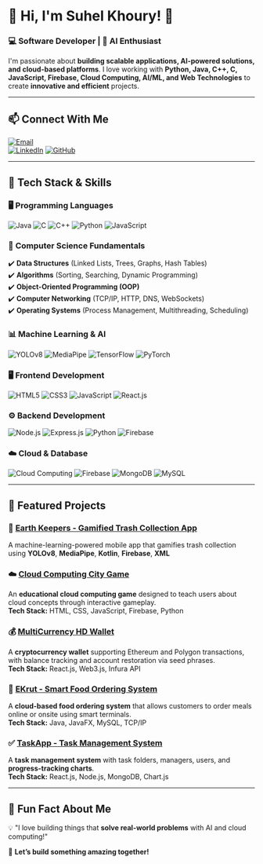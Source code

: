 # 👋 Hi, I'm Suhel Khoury! 🚀  

### 💻 Software Developer | 🧠 AI Enthusiast

I'm passionate about **building scalable applications, AI-powered solutions, and cloud-based platforms**. I love working with **Python, Java, C++, C, JavaScript, Firebase, Cloud Computing, AI/ML, and Web Technologies** to create **innovative and efficient** projects.

---

## 📫 **Connect With Me**  

[![Email](https://img.shields.io/badge/Email-D14836?style=for-the-badge&logo=gmail&logoColor=white)](mailto:suhelkhoury0@gmail.com)  
[![LinkedIn](https://img.shields.io/badge/LinkedIn-blue?style=for-the-badge&logo=linkedin)](https://www.linkedin.com/in/suhel-khoury-software/) 
[![GitHub](https://img.shields.io/badge/GitHub-181717?style=for-the-badge&logo=github)](https://github.com/Suhelkh0)  

---

## 🚀 **Tech Stack & Skills**  

### 🖥️ **Programming Languages**  
![Java](https://img.shields.io/badge/-Java-007396?style=flat-square&logo=java)
![C](https://img.shields.io/badge/-C-00599C?style=flat-square&logo=c)
![C++](https://img.shields.io/badge/-C++-00599C?style=flat-square&logo=c%2b%2b)
![Python](https://img.shields.io/badge/-Python-3776AB?style=flat-square&logo=python)
![JavaScript](https://img.shields.io/badge/-JavaScript-F7DF1E?style=flat-square&logo=javascript)

### 🔢 **Computer Science Fundamentals**  
✔️ **Data Structures** (Linked Lists, Trees, Graphs, Hash Tables)  
✔️ **Algorithms** (Sorting, Searching, Dynamic Programming)  
✔️ **Object-Oriented Programming (OOP)**  
✔️ **Computer Networking** (TCP/IP, HTTP, DNS, WebSockets)  
✔️ **Operating Systems** (Process Management, Multithreading, Scheduling) 

### 📊 **Machine Learning & AI**  
![YOLOv8](https://img.shields.io/badge/-YOLOv8-0A66C2?style=flat-square&logo=yolo)
![MediaPipe](https://img.shields.io/badge/-MediaPipe-FF5722?style=flat-square&logo=mediapipe)
![TensorFlow](https://img.shields.io/badge/-TensorFlow-FF6F00?style=flat-square&logo=tensorflow)
![PyTorch](https://img.shields.io/badge/-PyTorch-EE4C2C?style=flat-square&logo=pytorch)

### 🖥️ **Frontend Development**  
![HTML5](https://img.shields.io/badge/-HTML5-E34F26?style=flat-square&logo=html5&logoColor=white)
![CSS3](https://img.shields.io/badge/-CSS3-1572B6?style=flat-square&logo=css3)
![JavaScript](https://img.shields.io/badge/-JavaScript-F7DF1E?style=flat-square&logo=javascript)
![React.js](https://img.shields.io/badge/-React-61DAFB?style=flat-square&logo=react)

### ⚙️ **Backend Development**  
![Node.js](https://img.shields.io/badge/-Node.js-339933?style=flat-square&logo=node.js&logoColor=white)
![Express.js](https://img.shields.io/badge/-Express.js-000000?style=flat-square&logo=express&logoColor=white)
![Python](https://img.shields.io/badge/-Python-3776AB?style=flat-square&logo=python)
![Firebase](https://img.shields.io/badge/-Firebase-FFCA28?style=flat-square&logo=firebase)

### ☁️ **Cloud & Database**  
![Cloud Computing](https://img.shields.io/badge/-Cloud%20Computing-FF6F00?style=flat-square&logo=google-cloud)
![Firebase](https://img.shields.io/badge/-Firebase-FFCA28?style=flat-square&logo=firebase)
![MongoDB](https://img.shields.io/badge/-MongoDB-47A248?style=flat-square&logo=mongodb)
![MySQL](https://img.shields.io/badge/-MySQL-4479A1?style=flat-square&logo=mysql&logoColor=white)

---

## 📌 **Featured Projects**  

### 🚀 **[Earth Keepers - Gamified Trash Collection App](https://github.com/Suhelkh0/EarthKeepers)**
A machine-learning-powered mobile app that gamifies trash collection using **YOLOv8**, **MediaPipe**, **Kotlin**, **Firebase**, **XML**

### ☁️ **[Cloud Computing City Game](https://github.com/Suhelkh0/Cloud-Computing-City-Game)**
An **educational cloud computing game** designed to teach users about cloud concepts through interactive gameplay.  
**Tech Stack:** HTML, CSS, JavaScript, Firebase, Python  

### 💰 **[MultiCurrency HD Wallet](https://github.com/Suhelkh0/Multicurrency-HD-Wallet)**
A **cryptocurrency wallet** supporting Ethereum and Polygon transactions, with balance tracking and account restoration via seed phrases.  
**Tech Stack:** React.js, Web3.js, Infura API  

### 🔗 **[EKrut - Smart Food Ordering System](https://github.com/Suhelkh0/EKrut)**
A **cloud-based food ordering system** that allows customers to order meals online or onsite using smart terminals.  
**Tech Stack:** Java, JavaFX, MySQL, TCP/IP  

### ✅ **[TaskApp - Task Management System](https://github.com/Suhelkh0/TaskApp)**
A **task management system** with task folders, managers, users, and **progress-tracking charts**.  
**Tech Stack:** React.js, Node.js, MongoDB, Chart.js 

---

## 🎯 **Fun Fact About Me**
💡 "I love building things that **solve real-world problems** with AI and cloud computing!"  

🚀 **Let’s build something amazing together!**  

